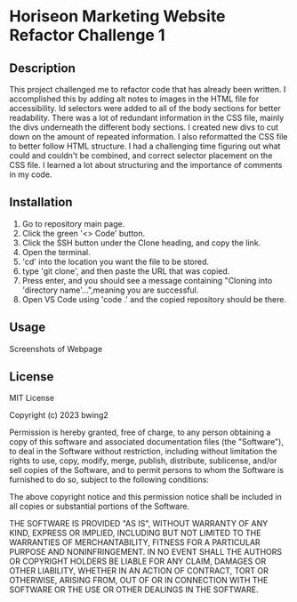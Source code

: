 # Horiseon Marketing Website Refactor Challenge 1


## Description

This project challenged me to refactor code that has already been written. I accomplished this by adding alt notes to images in the HTML file for accessibility. Id selectors were added to all of the body sections for better readability. There was a lot of redundant information in the CSS file, mainly the divs underneath the different body sections. I created new divs to cut down on the amount of repeated information. I also reformatted the CSS file to better follow HTML structure. I had a challenging time figuring out what could and couldn't be combined, and correct selector placement on the CSS file. I learned a lot about structuring and the importance of comments in my code.

## Installation

1. Go to repository main page.
2. Click the green '<> Code' button.
3. Click the SSH button under the Clone heading, and copy the link.
4. Open the terminal.
5. 'cd' into the location you want the file to be stored.
6. type 'git clone', and then paste the URL that was copied.
7. Press enter, and you should see a message containing "Cloning into 'directory name'...",meaning you are successful.
8. Open VS Code using 'code .' and the copied repository should be there.

## Usage 

Screenshots of Webpage 

## License

MIT License

Copyright (c) 2023 bwing2

Permission is hereby granted, free of charge, to any person obtaining a copy
of this software and associated documentation files (the "Software"), to deal
in the Software without restriction, including without limitation the rights
to use, copy, modify, merge, publish, distribute, sublicense, and/or sell
copies of the Software, and to permit persons to whom the Software is
furnished to do so, subject to the following conditions:

The above copyright notice and this permission notice shall be included in all
copies or substantial portions of the Software.

THE SOFTWARE IS PROVIDED "AS IS", WITHOUT WARRANTY OF ANY KIND, EXPRESS OR
IMPLIED, INCLUDING BUT NOT LIMITED TO THE WARRANTIES OF MERCHANTABILITY,
FITNESS FOR A PARTICULAR PURPOSE AND NONINFRINGEMENT. IN NO EVENT SHALL THE
AUTHORS OR COPYRIGHT HOLDERS BE LIABLE FOR ANY CLAIM, DAMAGES OR OTHER
LIABILITY, WHETHER IN AN ACTION OF CONTRACT, TORT OR OTHERWISE, ARISING FROM,
OUT OF OR IN CONNECTION WITH THE SOFTWARE OR THE USE OR OTHER DEALINGS IN THE
SOFTWARE.